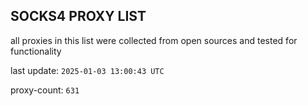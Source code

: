 ## SOCKS4 PROXY LIST

all proxies in this list were collected from open sources and tested for functionality

last update: `2025-01-03 13:00:43 UTC`

proxy-count: `631`
